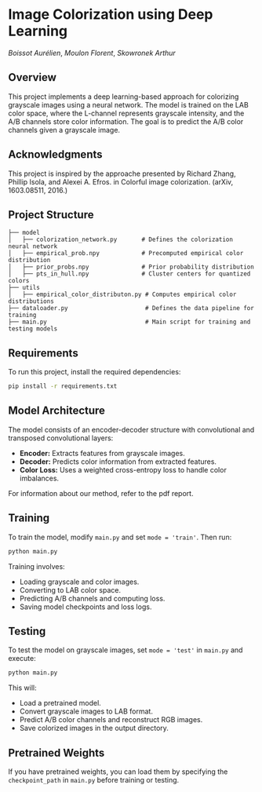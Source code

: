 # Image Colorization using Deep Learning
*Boissot Aurélien*, 
*Moulon Florent*, 
*Skowronek Arthur*


## Overview
This project implements a deep learning-based approach for colorizing grayscale images using a neural network. The model is trained on the LAB color space, where the L-channel represents grayscale intensity, and the A/B channels store color information. The goal is to predict the A/B color channels given a grayscale image.


## Acknowledgments
This project is inspired by the approache presented by Richard Zhang, Phillip Isola, and Alexei A. Efros. in Colorful image colorization. (arXiv, 1603.08511, 2016.)


## Project Structure
```
├── model
│   ├── colorization_network.py       # Defines the colorization neural network
│   ├── empirical_prob.npy            # Precomputed empirical color distribution
│   ├── prior_probs.npy               # Prior probability distribution
│   ├── pts_in_hull.npy               # Cluster centers for quantized colors
├── utils
│   ├── empirical_color_distributon.py # Computes empirical color distributions
├── dataloader.py                      # Defines the data pipeline for training
├── main.py                            # Main script for training and testing models
```

## Requirements
To run this project, install the required dependencies:
```sh
pip install -r requirements.txt
```

## Model Architecture
The model consists of an encoder-decoder structure with convolutional and transposed convolutional layers:
- **Encoder:** Extracts features from grayscale images.
- **Decoder:** Predicts color information from extracted features.
- **Color Loss:** Uses a weighted cross-entropy loss to handle color imbalances.

For information about our method, refer to the pdf report.


## Training
To train the model, modify `main.py` and set `mode = 'train'`. Then run:
```sh
python main.py
```

Training involves:
- Loading grayscale and color images.
- Converting to LAB color space.
- Predicting A/B channels and computing loss.
- Saving model checkpoints and loss logs.

## Testing
To test the model on grayscale images, set `mode = 'test'` in `main.py` and execute:
```sh
python main.py
```
This will:
- Load a pretrained model.
- Convert grayscale images to LAB format.
- Predict A/B color channels and reconstruct RGB images.
- Save colorized images in the output directory.

## Pretrained Weights
If you have pretrained weights, you can load them by specifying the `checkpoint_path` in `main.py` before training or testing.

